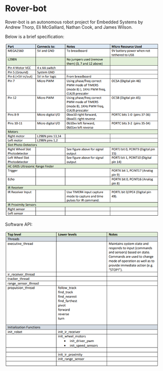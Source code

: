 # Rover-bot


Rover-bot is an autonomous robot project for Embedded Systems by Andrew Thorp, Eli McGalliard, Nathan Cook, and James Wilson.

Below is a brief specification:

![Parts list](Part_Spec.png)

Software API:

![Top Level API](Robot_API.png)
